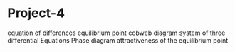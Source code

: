 # Project-4
equation of differences
equilibrium point
cobweb diagram
system of three differential Equations
Phase diagram
attractiveness of the equilibrium point
